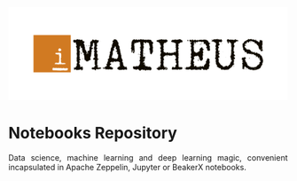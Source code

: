 <p align="center"><img src="./igor-matheus.png"></img></p>

# Notebooks Repository
<p align="justify" font-weight="bold">Data science, machine learning and deep learning magic, convenient incapsulated in Apache Zeppelin, Jupyter or BeakerX notebooks.</p>
